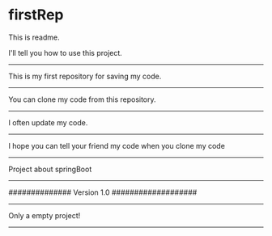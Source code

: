 # firstRep

<p>This is readme.</p>
I'll tell you how to use this project.<hr>
This is my first repository for saving my code.<hr>
You can clone my code from this repository.<hr>
I often update my code.<hr>
I hope you can tell your friend  my code when you clone my code<hr>


Project about springBoot<hr>
############## Version 1.0 ###################<hr>
Only a empty project!<hr>
